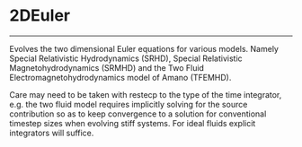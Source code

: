 # 2DEuler
------------

Evolves the two dimensional Euler equations for various models. Namely Special
Relativistic Hydrodynamics (SRHD), Special Relativistic Magnetohydrodynamics
(SRMHD) and the Two Fluid Electromagnetohydrodynamics model of Amano (TFEMHD).

Care may need to be taken with restecp to the type of the time integrator, e.g. 
the two fluid model requires implicitly solving for the source contribution so 
as to keep convergence to a solution for conventional timestep sizes when 
evolving stiff systems. For ideal fluids explicit integrators will suffice.